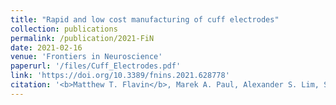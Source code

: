 ```yaml
---
title: "Rapid and low cost manufacturing of cuff electrodes"
collection: publications
permalink: /publication/2021-FiN
date: 2021-02-16
venue: 'Frontiers in Neuroscience'
paperurl: '/files/Cuff_Electrodes.pdf'
link: 'https://doi.org/10.3389/fnins.2021.628778'
citation: '<b>Matthew T. Flavin</b>, Marek A. Paul, Alexander S. Lim, Senan Abdulhamed, Charles A. Lissandrello, Robert Ajemian, Samuel J. Lin, Jongyoon Han. &quot;Rapid and low cost manufacturing of cuff electrodes,&quot; in <i>Frontiers in Neuroscience</i>, vol. 16, 628778, Feb. 2021.'
---
```

